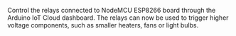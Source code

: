 Control the relays connected to NodeMCU ESP8266 board through the Arduino IoT Cloud dashboard. The relays can now be used to trigger higher voltage components, such as smaller heaters, fans or light bulbs.
